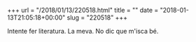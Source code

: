 +++
url = "/2018/01/13/220518.html"
title = ""
date = "2018-01-13T21:05:18+00:00"
slug = "220518"
+++

Intente fer literatura. La meva. No dic que m'isca bé.
